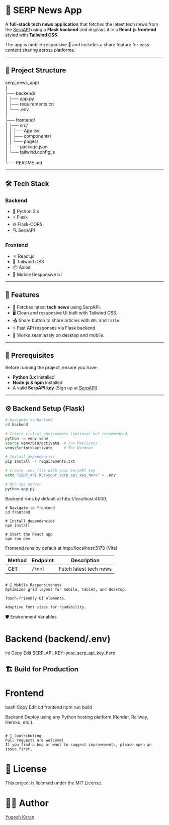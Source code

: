 # 📰 SERP News App

A **full-stack tech news application** that fetches the latest tech news from the [SerpAPI](https://serpapi.com/) using a **Flask backend** and displays it in a **React.js frontend** styled with **Tailwind CSS**.  

The app is mobile-responsive 📱 and includes a share feature for easy content sharing across platforms.

---

## 📂 Project Structure

serp_news_app/ <br>
│ <br>
├── backend/                <br>
│   ├── app.py               <br>
│   ├── requirements.txt      <br>
│   └── .env                 <br>
│ <br>
├── frontend/                <br>
│   ├── src/ <br>
│   │   ├── App.jsx           <br>
│   │   ├── components/      <br>
│   │   └── pages/            <br>
│   ├── package.json          <br>
│   └── tailwind.config.js  <br>
│ <br>
└── README.md              <br>



---

## 🛠 Tech Stack

### **Backend**
- 🐍 Python 3.x
- ⚡ Flask
- 🌐 Flask-CORS
- 🔍 SerpAPI

### **Frontend**
- ⚛️ React.js
- 🎨 Tailwind CSS
- 📦 Axios
- 📱 Mobile Responsive UI

---

## 🚀 Features
- 🔎 Fetches latest **tech news** using SerpAPI.
- 🖥 Clean and responsive UI built with Tailwind CSS.
- 📤 Share button to share articles with `URL` and `title`.
- ⚡ Fast API responses via Flask backend.
- 📱 Works seamlessly on desktop and mobile.

---

## 📌 Prerequisites

Before running the project, ensure you have:

- **Python 3.x** installed
- **Node.js & npm** installed
- A valid **SerpAPI key** (Sign up at [SerpAPI](https://serpapi.com/))

---

## ⚙️ Backend Setup (Flask)

```bash
# Navigate to backend
cd backend

# Create virtual environment (optional but recommended)
python -m venv venv
source venv/bin/activate  # For Mac/Linux
venv\Scripts\activate     # For Windows

# Install dependencies
pip install -r requirements.txt

# Create .env file with your SerpAPI key
echo "SERP_API_KEY=your_serp_api_key_here" > .env

# Run the server
python app.py
```

Backend runs by default at http://localhost:4000.

```
# Navigate to frontend
cd frontend

# Install dependencies
npm install

# Start the React app
npm run dev
```

Frontend runs by default at http://localhost:5173 (Vite) 

| Method | Endpoint | Description            |
| ------ | -------- | ---------------------- |
| GET    | `/tool`  | Fetch latest tech news |

```

# 📱 Mobile Responsiveness
Optimized grid layout for mobile, tablet, and desktop.

Touch-friendly UI elements.

Adaptive font sizes for readability.
```

🛡 Environment Variables
# Backend (backend/.env)
ini
Copy
Edit
SERP_API_KEY=your_serp_api_key_here

## 🏗 Build for Production
# Frontend
bash
Copy
Edit
cd frontend
npm run build

Backend Deploy using any Python hosting platform (Render, Railway, Heroku, etc.).

```

# 🤝 Contributing
Pull requests are welcome!
If you find a bug or want to suggest improvements, please open an issue first.

```

# 📜 License
This project is licensed under the MIT License.



# 👨‍💻 Author
[Yugesh Karan](https://github.com/YUGESHKARAN)

```






















